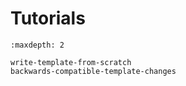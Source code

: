 # Tutorials

```{toctree}
:maxdepth: 2

write-template-from-scratch
backwards-compatible-template-changes
```
